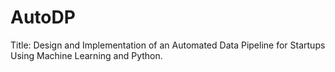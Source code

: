 # AutoDP
Title: Design and Implementation of an Automated Data Pipeline for Startups Using Machine Learning and Python.
